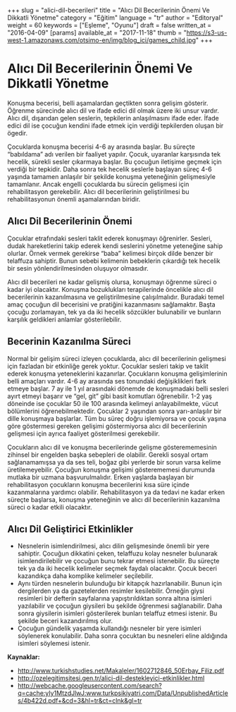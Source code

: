 +++
slug = "alici-dil-becerileri"
title = "Alıcı Dil Becerilerinin Önemi Ve Dikkatli Yönetme"
category = "Eğitim"
language = "tr"
author = "Editoryal"
weight = 60
keywords = ["Eşleme", "Oyunu"]
draft = false
written_at = "2016-04-09"
[params]
available_at = "2017-11-18"
thumb = "https://s3-us-west-1.amazonaws.com/otsimo-en/img/blog_ici/games_child.jpg"
+++

# Alıcı Dil Becerilerinin Önemi Ve Dikkatli Yönetme

Konuşma becerisi, belli aşamalardan geçtikten sonra gelişim gösterir. Öğrenme sürecinde alıcı dil ve ifade edici dil olmak üzere iki unsur vardır. Alıcı dil, dışarıdan gelen seslerin, tepkilerin anlaşılmasını ifade eder. İfade edici dil ise çocuğun kendini ifade etmek için verdiği tepkilerden oluşan bir ögedir.

Çocuklarda konuşma becerisi 4-6 ay arasında başlar. Bu süreçte “babıldama” adı verilen bir faaliyet yapılır. Çocuk, uyaranlar karşısında tek hecelik, sürekli sesler çıkarmaya başlar. Bu çocuğun iletişime geçmek için verdiği bir tepkidir. Daha sonra tek hecelik seslerle başlayan süreç 4-6 yaşında tamamen anlaşılır bir şekilde konuşma yeteneğinin gelişmesiyle tamamlanır. Ancak engelli çocuklarda bu sürecin gelişmesi için rehabilitasyon gerekebilir. Alıcı dil becerilerinin geliştirilmesi bu rehabilitasyonun önemli aşamalarından biridir.

## Alıcı Dil Becerilerinin Önemi

Çocuklar etrafındaki sesleri taklit ederek konuşmayı öğrenirler. Sesleri, dudak hareketlerini takip ederek kendi seslerini yönetme yeteneğine sahip olurlar. Örnek vermek gerekirse “baba” kelimesi birçok dilde benzer bir telaffuza sahiptir. Bunun sebebi kelimenin bebeklerin çıkardığı tek hecelik bir sesin yönlendirilmesinden oluşuyor olmasıdır.

Alıcı dil becerileri ne kadar gelişmiş olursa, konuşmayı öğrenme süreci o kadar iyi olacaktır. Konuşma bozuklukları terapilerinde öncelikle alıcı dil becerilerinin kazanılmasına ve geliştirilmesine çalışılmalıdır. Buradaki temel amaç çocuğun dil becerisini ve pratiğini kazanmasını sağlamaktır. Başta çocuğu zorlamayan, tek ya da iki hecelik sözcükler bulunabilir ve bunların karşılık geldikleri anlamlar gösterilebilir.


## Becerinin Kazanılma Süreci

Normal bir gelişim süreci izleyen çocuklarda, alıcı dil becerilerinin gelişmesi için fazladan bir etkinliğe gerek yoktur. Çocuklar sesleri takip ve taklit ederek konuşma yeteneklerini kazanırlar. Çocukların konuşma gelişimlerinin belli amaçları vardır. 4-6 ay arasında ses tonundaki değişiklikleri fark etmeye başlar. 7 ay ile 1 yıl arasındaki dönemde de konuşmadaki belli sesleri ayırt etmeyi başarır ve “gel, git” gibi basit komutları öğrenebilir. 1-2 yaş döneinde ise çocuklar 50 ile 100 arasında kelimeyi anlayabilmekte, vücut bölümlerini öğrenebilmektedir. Çocuklar 2 yaşından sonra yarı-anlaşılır bir dille konuşmaya başlarlar. Tüm bu süreç doğru işlemiyorsa ve çocuk yaşına göre göstermesi gereken gelişimi göstermiyorsa alıcı dil becerilerinin gelişmesi için ayrıca faaliyet gösterilmesi gerekebilir.

Çocukların alıcı dil ve konuşma becerilerinde gelişme gösterememesinin zihinsel bir engelden başka sebepleri de olabilir. Gerekli sosyal ortam sağlanamamışsa ya da ses teli, boğaz gibi yerlerde bir sorun varsa kelime üretilemeyebilir. Çocuğun konuşma gelişimi gösterememesi durumunda mutlaka bir uzmana başvurulmalıdır. Erken yaşlarda başlayan bir rehabilitasyon çocukların konuşma becerilerini kısa süre içinde kazanmalarına yardımcı olabilir. Rehabilitasyon ya da tedavi ne kadar erken süreçte başlarsa, konuşma yeteneğinin ve alıcı dil becerilerinin kazanılma süreci o kadar etkili olacaktır.


## Alıcı Dil Geliştirici Etkinlikler

  * Nesnelerin isimlendirilmesi, alıcı dilin gelişmesinde önemli bir yere sahiptir. Çocuğun dikkatini çeken, telaffuzu kolay nesneler bulunarak isimlendirilebilir ve çocuğun bunu tekrar etmesi istenebilir. Bu süreçte tek ya da iki hecelik kelimeler seçmek faydalı olacaktır. Çocuk beceri kazandıkça daha komplike kelimeler seçilebilir.
  * Aynı türden nesnelerin bulunduğu bir kitapçık hazırlanabilir. Bunun için dergilerden ya da gazetelerden resimler kesilebilir. Örneğin giysi resimleri bir defterin sayfalarına yapıştırıldıktan sonra altına isimleri yazılabilir ve çocuğun giysileri bu şekilde öğrenmesi sağlanabilir. Daha sonra giysilerin isimleri gösterilerek bunları telaffuz etmesi istenir. Bu şekilde beceri kazandırılmış olur.
  * Çocuğun gündelik yaşamda kullandığı nesneler bir yere isimleri söylenerek konulabilir. Daha sonra çocuktan bu nesneleri eline aldığında isimleri söylemesi istenir.

**Kaynaklar:**

  * http://www.turkishstudies.net/Makaleler/1602712846_50Erbay_Filiz.pdf
  * http://ozelegitimsitesi.gen.tr/alici-dil-destekleyici-etkinlikler.html
  * http://webcache.googleusercontent.com/search?q=cache:yIy1MtzdJlwJ:www.turkpsikiyatri.com/Data/UnpublishedArticles/4b422d.pdf+&cd=3&hl=tr&ct=clnk&gl=tr
